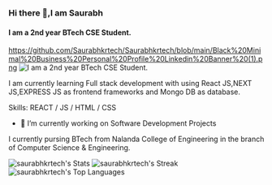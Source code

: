 ### Hi there 👋,I am Saurabh
#### I am a 2nd year BTech CSE Student.
https://github.com/Saurabhkrtech/Saurabhkrtech/blob/main/Black%20Minimal%20Business%20Personal%20Profile%20Linkedin%20Banner%20(1).png
![I am a 2nd year BTech CSE Student.](https://export-download.canva.com/G6RPo/DAF_rdG6RPo/5/0/0001-5580381798717085952.png?X-Amz-Algorithm=AWS4-HMAC-SHA256&X-Amz-Credential=AKIAJHKNGJLC2J7OGJ6Q%2F20240315%2Fus-east-1%2Fs3%2Faws4_request&X-Amz-Date=20240315T162933Z&X-Amz-Expires=84866&X-Amz-Signature=dec3f09acddc3990785c58979e19f9428deb33cfb5c4afc9f1779722579f1571&X-Amz-SignedHeaders=host&response-content-disposition=attachment%3B%20filename%2A%3DUTF-8%27%27Black%2520Minimal%2520Business%2520Personal%2520Profile%2520Linkedin%2520Banner.png&response-expires=Sat%2C%2016%20Mar%202024%2016%3A03%3A59%20GMT)

I am currently learning Full stack development with using React JS,NEXT JS,EXPRESS JS as frontend frameworks and Mongo DB as database.

Skills:  REACT / JS / HTML / CSS

- 🔭 I’m currently working on Software Development Projects 





I currently pursing BTech from Nalanda College of Engineering in the branch of Computer Science & Engineering.

![saurabhkrtech's Stats](https://github-readme-stats.vercel.app/api?username=saurabhkrtech&theme=vue&show_icons=true&hide_border=true&count_private=true)
![saurabhkrtech's Streak](https://github-readme-streak-stats.herokuapp.com/?user=saurabhkrtech&theme=vue&hide_border=true)
![saurabhkrtech's Top Languages](https://github-readme-stats.vercel.app/api/top-langs/?username=saurabhkrtech&theme=vue&show_icons=true&hide_border=true&layout=compact)
